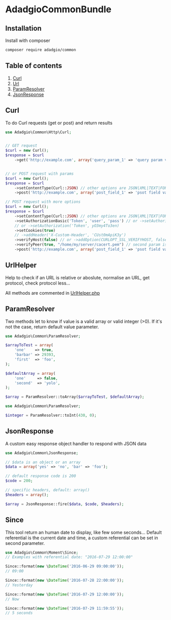 # AdadgioCommonBundle

## Installation

Install with composer

```bash
composer require adadgio/common
```

## Table of contents

1. [Curl](#curl)
2. [Url](#url-helper)
3. [ParamResolver](#param-resolver)
4. [JsonResponse](#json-response)

## <a name="curl"></a>Curl

To do Curl requests (get or post) and return results

```php
use Adadgio\Common\Http\Curl;


// GET request
$curl = new Curl();
$response = $curl
    ->get('http://example.com', array('query_param_1' => 'query param value'));


// or POST request with params
$curl = new Curl();
$response = $curl
    ->setContentType(Curl::JSON) // other options are JSON|XML|TEXT|FORL_URLENCODED|FORM_MULTIPART
    ->post('http://example.com', array('post_field_1' => 'psot field value'));

// POST request with more options
$curl = new Curl();
$response = $curl
    ->setContentType(Curl::JSON) // other options are JSON|XML|TEXT|FORL_URLENCODED|FORM_MULTIPART
    ->setAuthorizationBasic('Token', 'user', 'pass') // or ->setAuthorization('Basic', base64_encode('user:pass'))
    // or ->setAuthorization('Token', yO3my4To3en)
    ->setCookies(true)
    // ->addHeader('X-Custom-Header', 'CUst0mApiK3y')
    ->verifyHost(false) // or ->addOption(CURLOPT_SSL_VERIFYHOST, false)
    ->verifyPeer(true, "/home/my/server/cacert.pem") // second param is empty but you should set it in php.ini
    ->post('http://example.com', array('post_field_1' => 'psot field value'));
```

## <a name="url-helper"></a>UrlHelper

Help to check if an URL is relative or aboslute, normalise an URL, get protocol, check protocol less...

All methods are commented in [UrlHelper.php](UrlHelper.php)


## <a name="param-resolver"></a>ParamResolver

Two methods let to know if value is a valid array or valid integer (>0). If it's not the case, return default value parameter.

```php
use Adadgio\Common\ParamResolver;

$arrayToTest = array(
    'one'    => true,
    'barbar' => 29393,
    'first'  => 'foo',
);

$defaultArray = array(
    'one'     => false,
    'second'  => 'yolo',
);

$array = ParamResolver::toArray($arrayToTest, $defaultArray);
```

```php
use Adadgio\Common\ParamResolver;

$integer = ParamResolver::toInt(430, 0);
```

## <a name="json-response"></a>JsonResponse

A custom easy response object handler to respond with JSON data

```php
use Adadgio\Common\JsonResponse;

// $data is an object or an array
$data = array('yes' => 'no', 'bar' => 'foo');

// default response code is 200
$code = 200;

// specific headers, default: array()
$headers = array();

$array = JsonResponse::fire($data, $code, $headers);
```

## <a name="human-date"></a>Since

This tool return an human date to display, like few some seconds...
Default referential is the current date and time, a custom referential can be set in second parameter.

```php
use Adadgio\Common\Moment\Since;
// Examples with referential date: "2016-07-29 12:00:00"

Since::format(new \DateTime('2016-06-29 09:00:00'));
// 09:00

Since::format(new \DateTime('2016-07-28 22:00:00'));
// Yesterday

Since::format(new \DateTime('2016-07-29 12:00:00'));
// Now

Since::format(new \DateTime('2016-07-29 11:59:55'));
// 5 seconds

```
